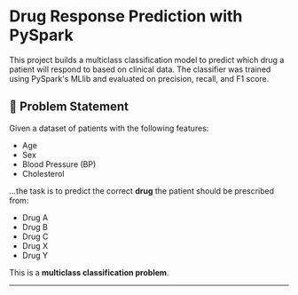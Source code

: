 # Drug Response Prediction with PySpark

This project builds a multiclass classification model to predict which drug a patient will respond to based on clinical data. The classifier was trained using PySpark's MLlib and evaluated on precision, recall, and F1 score.

## 🔬 Problem Statement

Given a dataset of patients with the following features:

- Age
- Sex
- Blood Pressure (BP)
- Cholesterol

...the task is to predict the correct **drug** the patient should be prescribed from:

- Drug A
- Drug B
- Drug C
- Drug X
- Drug Y

This is a **multiclass classification problem**.

---



